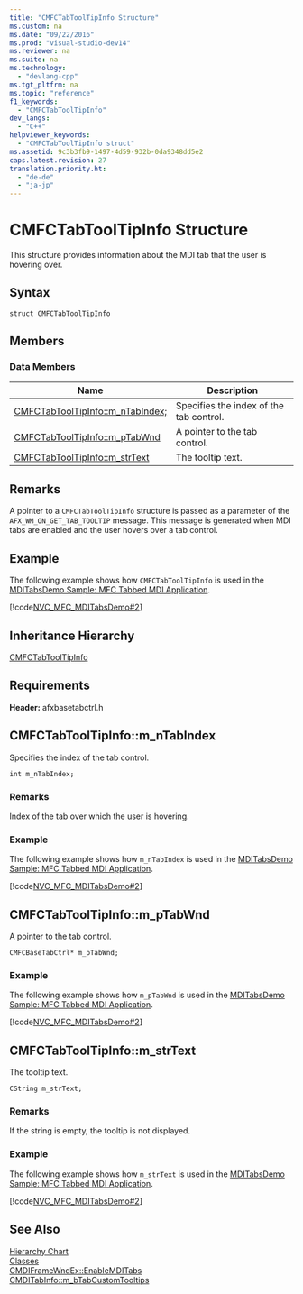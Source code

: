 ```yaml
---
title: "CMFCTabToolTipInfo Structure"
ms.custom: na
ms.date: "09/22/2016"
ms.prod: "visual-studio-dev14"
ms.reviewer: na
ms.suite: na
ms.technology: 
  - "devlang-cpp"
ms.tgt_pltfrm: na
ms.topic: "reference"
f1_keywords: 
  - "CMFCTabToolTipInfo"
dev_langs: 
  - "C++"
helpviewer_keywords: 
  - "CMFCTabToolTipInfo struct"
ms.assetid: 9c3b3fb9-1497-4d59-932b-0da9348dd5e2
caps.latest.revision: 27
translation.priority.ht: 
  - "de-de"
  - "ja-jp"
---
```

# CMFCTabToolTipInfo Structure
This structure provides information about the MDI tab that the user is hovering over.  
  
## Syntax  
  
```  
struct CMFCTabToolTipInfo  
```  
  
## Members  
  
### Data Members  
  
|Name|Description|  
|----------|-----------------|  
|[CMFCTabToolTipInfo::m_nTabIndex;](#cmfctabtooltipinfo__m_ntabindex)|Specifies the index of the tab control.|  
|[CMFCTabToolTipInfo::m_pTabWnd](#cmfctabtooltipinfo__m_ptabwnd)|A pointer to the tab control.|  
|[CMFCTabToolTipInfo::m_strText](#cmfctabtooltipinfo__m_strtext)|The tooltip text.|  
  
## Remarks  
 A pointer to a `CMFCTabToolTipInfo` structure is passed as a parameter of the `AFX_WM_ON_GET_TAB_TOOLTIP` message. This message is generated when MDI tabs are enabled and the user hovers over a tab control.  
  
## Example  
 The following example shows how `CMFCTabToolTipInfo` is used in the [MDITabsDemo Sample: MFC Tabbed MDI Application](../VS_csharp/visual-c---samples.md).  
  
 [!code[NVC_MFC_MDITabsDemo#2](../VS_csharp/codesnippet/CPP/cmfctabtooltipinfo-structure_1.cpp)]  
  
## Inheritance Hierarchy  
 [CMFCTabToolTipInfo](../VS_csharp/cmfctabtooltipinfo-structure.md)  
  
## Requirements  
 **Header:** afxbasetabctrl.h  
  
##  <a name="cmfctabtooltipinfo__m_ntabindex"></a>  CMFCTabToolTipInfo::m_nTabIndex  
 Specifies the index of the tab control.  
  
```  
int m_nTabIndex;  
```  
  
### Remarks  
 Index of the tab over which the user is hovering.  
  
### Example  
 The following example shows how `m_nTabIndex` is used in the [MDITabsDemo Sample: MFC Tabbed MDI Application](../VS_csharp/visual-c---samples.md).  
  
 [!code[NVC_MFC_MDITabsDemo#2](../VS_csharp/codesnippet/CPP/cmfctabtooltipinfo-structure_1.cpp)]  
  
##  <a name="cmfctabtooltipinfo__m_ptabwnd"></a>  CMFCTabToolTipInfo::m_pTabWnd  
 A pointer to the tab control.  
  
```  
CMFCBaseTabCtrl* m_pTabWnd;  
```  
  
### Example  
 The following example shows how `m_pTabWnd` is used in the [MDITabsDemo Sample: MFC Tabbed MDI Application](../VS_csharp/visual-c---samples.md).  
  
 [!code[NVC_MFC_MDITabsDemo#2](../VS_csharp/codesnippet/CPP/cmfctabtooltipinfo-structure_1.cpp)]  
  
##  <a name="cmfctabtooltipinfo__m_strtext"></a>  CMFCTabToolTipInfo::m_strText  
 The tooltip text.  
  
```  
CString m_strText;  
```  
  
### Remarks  
 If the string is empty, the tooltip is not displayed.  
  
### Example  
 The following example shows how `m_strText` is used in the [MDITabsDemo Sample: MFC Tabbed MDI Application](../VS_csharp/visual-c---samples.md).  
  
 [!code[NVC_MFC_MDITabsDemo#2](../VS_csharp/codesnippet/CPP/cmfctabtooltipinfo-structure_1.cpp)]  
  
## See Also  
 [Hierarchy Chart](../VS_csharp/hierarchy-chart.md)   
 [Classes](../VS_csharp/mfc-classes.md)   
 [CMDIFrameWndEx::EnableMDITabs](../VS_csharp/cmdiframewndex-class.md#cmdiframewndex__enablemditabs)   
 [CMDITabInfo::m_bTabCustomTooltips](../VS_csharp/cmditabinfo-class.md#cmditabinfo__m_btabcustomtooltips)